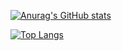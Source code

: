 [![Anurag's GitHub stats](https://github-readme-stats.vercel.app/api?username=SirHall&count_private=true&show_icons=true&theme=dark)](https://github.com/anuraghazra/github-readme-stats)

[![Top Langs](https://github-readme-stats.vercel.app/api/top-langs/?username=SirHall&theme=dark)](https://github.com/anuraghazra/github-readme-stats)
